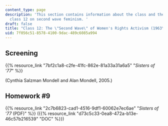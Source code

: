 ```yaml
---
content_type: page
description: 'This section contains information about the class and the homework for
  class 12 on second wave feminism. '
draft: false
title: "Class 12: The \"Second Wave\" of Women's Rights Activism (1963\u2013Present):"
uid: 7f056c51-8578-4100-9dac-489c6085a994
---
```

## Screening

{{% resource_link "7bf2c1a8-c2fe-41fc-862e-81a33a31a6a5" "*Sisters of '77*" %}} 

(Cynthia Salzman Mondell and Alan Mondell, 2005.) 

## Homework #9

{{% resource_link "2c7b6823-cad1-4516-9df1-60062e7ec6ae" "*Sisters of '77* (PDF)" %}} ({{% resource_link "d73c5c33-0ea8-472a-b13e-46c57b216539" "DOC" %}})